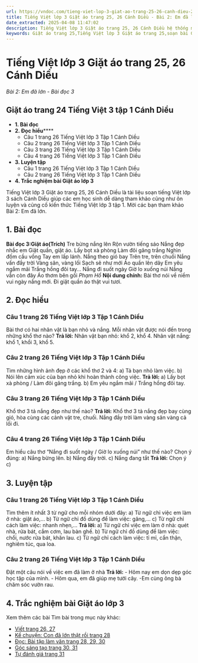 ```yaml
---
url: https://vndoc.com/tieng-viet-lop-3-giat-ao-trang-25-26-canh-dieu-268199
title: Tiếng Việt lớp 3 Giặt áo trang 25, 26 Cánh Diều - Bài 2: Em đã lớn - Bài đọc 3 - VnDoc.com
date_extracted: 2025-04-08 11:47:02
description: Tiếng Việt lớp 3 Giặt áo trang 25, 26 Cánh Diều hệ thống một cách ngắn gọn, dễ nhớ kiến thức bài học lớp 3 - Bài 2: Em đã lớn
keywords: Giặt áo trang 25,Tiếng Việt lớp 3 Giặt áo trang 25,soạn bài Giặt áo trang 25,Bài 2 Em đã lớn,Bài 2 Em đã lớn lớp 3,Bài 2 Em đã lớn trang 25 cánh diều,bài tập tiếng việt lớp 3,tiếng việt lớp 3,tiếng việt lớp 3 tập 1,bài tập tiếng việt lớp 3 tập 1,tiếng việt 3 tập 1,tiếng việt lớp 3 cánh diều,tiếng việt 3 cánh diều,tiếng việt lớp 3 tập 1 cánh diều,tiếng việt lớp 3 cd,tiếng việt 3 cánh diều tập 1
---
```


# Tiếng Việt lớp 3 Giặt áo trang 25, 26 Cánh Diều
 _Bài 2: Em đã lớn - Bài đọc 3_
## **Giặt áo trang 24 Tiếng Việt 3 tập 1 Cánh Diều**
  * **1\. Bài đọc**
  * **2\. Đọc hiểu******
    * Câu 1 trang 26 Tiếng Việt lớp 3 Tập 1 Cánh Diều
    * Câu 2 trang 26 Tiếng Việt lớp 3 Tập 1 Cánh Diều
    * Câu 3 trang 26 Tiếng Việt lớp 3 Tập 1 Cánh Diều
    * Câu 4 trang 26 Tiếng Việt lớp 3 Tập 1 Cánh Diều
  * **3\. Luyện tập**
    * Câu 1 trang 26 Tiếng Việt lớp 3 Tập 1 Cánh Diều
    * Câu 2 trang 26 Tiếng Việt lớp 3 Tập 1 Cánh Diều
  * **4\. Trắc nghiệm bài Giặt áo lớp 3**

Tiếng Việt lớp 3 Giặt áo trang 25, 26 Cánh Diều là tài liệu soạn tiếng Việt lớp 3  sách Cánh Diều giúp các em học sinh dễ dàng tham khảo cũng như ôn luyện và củng cố kiến thức Tiếng Việt lớp 3 tập 1. Mời các bạn tham khảo Bài 2: Em đã lớn.
## 1\. Bài đọc
**Bài đọc 3:****Giặt áo****\(Trích\)**
Tre bừng nắng lên
Rộn vườn tiếng sáo
Nắng đẹp nhắc em
Giặt quần, giặt áo.
Lấy bọt xà phòng
Làm đôi găng trắng
Nghìn đốm cầu vồng
Tay em lấp lánh.
Nắng theo gió bay
Trên tre, trên chuối
Nắng vấn đầy trời
Vàng sân, vàng lối
Sạch sẽ như mới
Áo quần lên dây
Em yêu ngắm mãi
Trắng hồng đôi tay…
Nắng đi suốt ngày
Giờ lo xuống núi
Nắng vẫn còn đây
Áo thơm bên gối
 _Phạm Hổ_
**Nội dung chính:** Bài thơ nói về niềm vui ngày nắng mới. Đi giặt quần áo thật vui tươi.
## **2\. Đọc hiểu**
### **Câu 1 trang 26 Tiếng Việt lớp 3 Tập 1 Cánh Diều**
Bài thơ có hai nhân vật là bạn nhỏ và nắng. Mỗi nhân vật được nói đến trong những khổ thơ nào?
**Trả lời:**
Nhân vật bạn nhỏ: khổ 2, khổ 4.
Nhân vật nắng: khổ 1, khổi 3, khổ 5.
### **Câu 2 trang 26 Tiếng Việt lớp 3 Tập 1 Cánh Diều**
Tìm những hình ảnh đẹp ở các khổ thơ 2 và 4:
a\) Tả bạn nhỏ làm việc.
b\) Nói lên cảm xúc của bạn nhỏ khi hoàn thành công việc.
**Trả lời:**
a\) Lấy bọt xà phòng / Làm đôi găng trắng.
b\) Em yêu ngắm mãi / Trắng hồng đôi tay.
### **Câu 3 trang 26 Tiếng Việt lớp 3 Tập 1 Cánh Diều**
Khổ thơ 3 tả nắng đẹp như thế nào?
**Trả lời:**
Khổ thơ 3 tả nắng đẹp bay cùng gió, hòa cùng các cảnh vật tre, chuối. Nắng đầy trời làm vàng sân vàng cả lối đi.
### **Câu 4 trang 26 Tiếng Việt lớp 3 Tập 1 Cánh Diều**
Em hiểu câu thơ “Nắng đi suốt ngày / Giờ lo xuống núi” như thế nào?
Chọn ý đúng:
a\) Nắng bừng lên.
b\) Nắng đầy trời.
c\) Nắng đang tắt
**Trả lời:**
Chọn ý c\)
## **3\. Luyện tập**
### **Câu 1 trang 26 Tiếng Việt lớp 3 Tập 1 Cánh Diều**
Tìm thêm ít nhất 3 từ ngữ cho mỗi nhóm dưới đây:
a\) Từ ngữ chỉ việc em làm ở nhà: giặt áo,…
b\) Từ ngữ chỉ đồ dùng để làm việc: găng,…
c\) Từ ngữ chỉ cách làm việc: nhanh nhẹn,…
**Trả lời:**
a\) Từ ngữ chỉ việc em làm ở nhà: quét nhà, rửa bát, cắm cơm, lau bàn ghế.
b\) Từ ngữ chỉ đồ dùng để làm việc: chổi, nước rửa bát, khăn lau.
c\) Từ ngữ chỉ cách làm việc: tỉ mỉ, cẩn thận, nghiêm túc, qua loa.
### **Câu 2 trang 26 Tiếng Việt lớp 3 Tập 1 Cánh Diều**
Đặt một câu nói về việc em đã làm ở nhà
**Trả lời:**
\- Hôm nay em dọn dẹp góc học tập của mình.
\- Hôm qua, em đã giúp mẹ tưới cây.
-Em cùng ông bà chăm sóc vườn rau.
## **4\. Trắc nghiệm bài Giặt áo lớp 3**
Xem thêm các bài Tìm bài trong mục này khác:
  * [Viết trang 26, 27](</tieng-viet-lop-3-viet-trang-26-27-canh-dieu-268205>)
  * [Kể chuyện: Con đã lớn thật rồi trang 28](</ke-chuyen-con-da-lon-that-roi-trang-28-canh-dieu-268210>)
  * [Đọc: Bài tập làm văn trang 28, 29, 30](</bai-tap-lam-van-trang-28-29-30-tieng-viet-lop-3-canh-dieu-268214>)
  * [Góc sáng tạo trang 30, 31](</ghi-chep-viec-hang-ngay-trang-30-31-tieng-viet-3-canh-dieu-268220>)
  * [Tự đánh giá trang 31](</tu-danh-gia-trang-31-tieng-viet-lop-3-canh-dieu-268226>)

